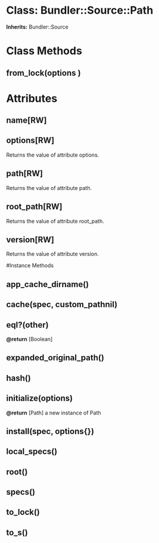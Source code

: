 # Class: Bundler::Source::Path
**Inherits:** Bundler::Source
    



# Class Methods
## from_lock(options ) [](#method-c-from_lock)
# Attributes
## name[RW] [](#attribute-i-name)

## options[RW] [](#attribute-i-options)
Returns the value of attribute options.

## path[RW] [](#attribute-i-path)
Returns the value of attribute path.

## root_path[RW] [](#attribute-i-root_path)
Returns the value of attribute root_path.

## version[RW] [](#attribute-i-version)
Returns the value of attribute version.


#Instance Methods
## app_cache_dirname() [](#method-i-app_cache_dirname)

## cache(spec, custom_pathnil) [](#method-i-cache)

## eql?(other) [](#method-i-eql?)

**@return** [Boolean] 

## expanded_original_path() [](#method-i-expanded_original_path)

## hash() [](#method-i-hash)

## initialize(options) [](#method-i-initialize)

**@return** [Path] a new instance of Path

## install(spec, options{}) [](#method-i-install)

## local_specs() [](#method-i-local_specs)

## root() [](#method-i-root)

## specs() [](#method-i-specs)

## to_lock() [](#method-i-to_lock)

## to_s() [](#method-i-to_s)

